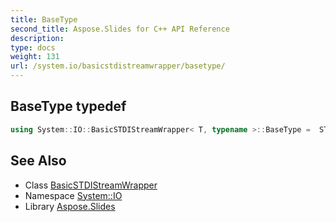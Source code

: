 ```yaml
---
title: BaseType
second_title: Aspose.Slides for C++ API Reference
description: 
type: docs
weight: 131
url: /system.io/basicstdistreamwrapper/basetype/
---
```

## BaseType typedef




```cpp
using System::IO::BasicSTDIStreamWrapper< T, typename >::BaseType =  STDIOStreamWrapperBase<T>
```

## See Also

* Class [BasicSTDIStreamWrapper](../)
* Namespace [System::IO](../../)
* Library [Aspose.Slides](../../../)